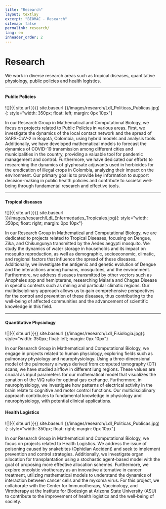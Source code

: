 ```yaml
---
title: "Research"
layout: textlay
excerpt: "BIOMAC - Research"
sitemap: false
permalink: research/
lang: en
inheader_order: 2
---
```


# Research

<!-- <em>"Simplicity is the greatest form of sophistication"</em>  -->
We work in diverse research areas such as tropical diseases, quantitative physiology, public policies and health logistics.

---

#### **Public Policies**
![]({{ site.url }}{{ site.baseurl }}/images/research/LdI_Politicas_Publicas.jpg){: style="width: 350px; float: left; margin: 0px  10px"}

In our Research Group in Mathematical and Computational Biology, we focus on projects related to Public Policies in various areas. First, we investigate the dynamics of the local contact network and the spread of SARS-CoV-2 in Bogotá, Colombia, using hybrid models and analysis tools. Additionally, we have developed mathematical models to forecast the dynamics of COVID-19 transmission among different cities and municipalities in the country, providing a valuable tool for pandemic management and control. Furthermore, we have dedicated our efforts to researching the dynamics of glyphosate adjuvants used in herbicides for the eradication of illegal crops in Colombia, analyzing their impact on the environment. Our primary goal is to provide key information to support decision-making in public health policies and contribute to societal well-being through fundamental research and effective tools.

---

#### **Tropical diseases**
![]({{ site.url }}{{ site.baseurl }}/images/research/LdI_Enfermedades_Tropicales.jpg){: style="width: 350px; float: right; margin: 0px  10px"}

In our Research Group in Mathematical and Computational Biology, we are dedicated to projects related to Tropical Diseases, focusing on Dengue, Zika, and Chikungunya transmitted by the Aedes aegypti mosquito. We study the dynamics of water storage in households and its impact on mosquito reproduction, as well as demographic, socioeconomic, climatic, and regional factors that influence the spread of these diseases. Additionally, we investigate the antigenic and genetic evolution of Dengue and the interactions among humans, mosquitoes, and the environment. Furthermore, we address diseases transmitted by other vectors such as Anopheles spp and hemipterans, researching Malaria and Chagas Disease in specific contexts such as mining and particular climatic regions. Our multidisciplinary approach allows us to gain comprehensive perspectives for the control and prevention of these diseases, thus contributing to the well-being of affected communities and the advancement of scientific knowledge in this field.

---

#### **Quantitative Physiology**
![]({{ site.url }}{{ site.baseurl }}/images/research/LdI_Fisiologia.jpg){: style="width: 350px; float: left; margin: 0px  10px"}

In our Research Group in Mathematical and Computational Biology, we engage in projects related to human physiology, exploring fields such as pulmonary physiology and neurophysiology. Using a three-dimensional model of the pulmonary airways derived from computed tomography (CT) scans, we have studied airflow in different lung regions. These values are crucial as input parameters for our mathematical model that visualizes the zonation of the V/Q ratio for optimal gas exchange. Furthermore, in neurophysiology, we investigate how patterns of electrical activity in the brain relate to cognitive and motor control functions. Our multidisciplinary approach contributes to fundamental knowledge in physiology and neurophysiology, with potential clinical applications.


#### **Health Logistics**
![]({{ site.url }}{{ site.baseurl }}/images/research/LdI_Politicas_Publicas.jpg){: style="width: 350px; float: right; margin: 0px  10px"}

In our Research Group in Mathematical and Computational Biology, we focus on projects related to Health Logistics. We address the issue of poisoning caused by snakebites (Ophidian Accident) and seek to implement prevention and control strategies. Additionally, we investigate organ allocation for transplantation using a stochastic agent-based model with the goal of proposing more effective allocation schemes. Furthermore, we explore oncolytic virotherapy as an innovative alternative in cancer treatment, utilizing mathematical models to understand the dynamics of interaction between cancer cells and the myxoma virus. For this project, we collaborate with the Center for Immunotherapy, Vaccinology, and Virotherapy at the Institute for Biodesign at Arizona State University (ASU) to contribute to the improvement of health logistics and the well-being of society.


<!-- <div style="text-align: justify">

{% for reas in site.data.research %}
{% unless reas.past %}
<br>
  <b>{{ reas.title }}</b> 
   {% if reas.with %}<br><em>Mainly with:  {{ reas.with }} </em> {% endif %}<br>
    {{ reas.description }}
{% endunless %}
 
{% endfor %}

<br> -->

<!-- ### Still in the back of my mind -->

<!-- {% for reas in site.data.research %}
{% if reas.past %}
<br>
  <b>{{ reas.title }}</b> 
   {% if reas.with %}<br><em>Mainly with:  {{ reas.with }} </em> {% endif %}<br>
    {{ reas.description }}
{% endif %}
 
{% endfor %}

<br>
</div> -->